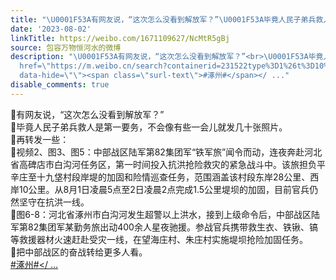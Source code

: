 ```yaml
---
title: "\U0001F53A有网友说，“这次怎么没看到解放军？”\U0001F53A毕竟人民子弟兵救人是第一要务，不会像有些一会儿就发几十张照片。\U0001F53A再转发一些：\U0001F539视频2、图3、图5：中部战..."
date: '2023-08-02'
linkTitle: https://weibo.com/1671109627/NcMtR5gBj
source: 包容万物恒河水的微博
description: "\U0001F53A有网友说，“这次怎么没看到解放军？”<br>\U0001F53A毕竟人民子弟兵救人是第一要务，不会像有些一会儿就发几十张照片。<br>\U0001F53A再转发一些：<br>\U0001F539视频2、图3、图5：中部战区陆军第82集团军“铁军旅”闻令而动，连夜奔赴河北省高碑店市白沟河任务区，第一时间投入抗洪抢险救灾的紧急战斗中。该旅担负平辛庄至十九垡村段岸堤的加固和险情巡查任务，范围涵盖该村段东岸28公里、西岸10公里。从8月1日凌晨5点至2日凌晨2点完成1.5公里堤坝的加固，目前官兵仍然坚守在抗洪一线。<br>\U0001F539图6-8：河北省涿州市白沟河发生超警以上洪水，接到上级命令后，中部战区陆军第82集团军某勤务旅出动400余人星夜驰援。参战官兵携带救生衣、铁锹、镐等救援器材火速赶赴受灾一线，在望海庄村、朱庄村实施堤坝抢险加固任务。<br>\U0001F53A把中部战区的奋战转给更多人看。<br><a
  href=\"https://m.weibo.cn/search?containerid=231522type%3D1%26t%3D10%26q%3D%23%E6%B6%BF%E5%B7%9E%23&amp;isnewpage=1\"
  data-hide=\"\"><span class=\"surl-text\">#涿州#</span></ ..."
disable_comments: true
---
```

🔺有网友说，“这次怎么没看到解放军？”<br>🔺毕竟人民子弟兵救人是第一要务，不会像有些一会儿就发几十张照片。<br>🔺再转发一些：<br>🔹视频2、图3、图5：中部战区陆军第82集团军“铁军旅”闻令而动，连夜奔赴河北省高碑店市白沟河任务区，第一时间投入抗洪抢险救灾的紧急战斗中。该旅担负平辛庄至十九垡村段岸堤的加固和险情巡查任务，范围涵盖该村段东岸28公里、西岸10公里。从8月1日凌晨5点至2日凌晨2点完成1.5公里堤坝的加固，目前官兵仍然坚守在抗洪一线。<br>🔹图6-8：河北省涿州市白沟河发生超警以上洪水，接到上级命令后，中部战区陆军第82集团军某勤务旅出动400余人星夜驰援。参战官兵携带救生衣、铁锹、镐等救援器材火速赶赴受灾一线，在望海庄村、朱庄村实施堤坝抢险加固任务。<br>🔺把中部战区的奋战转给更多人看。<br><a href="https://m.weibo.cn/search?containerid=231522type%3D1%26t%3D10%26q%3D%23%E6%B6%BF%E5%B7%9E%23&amp;isnewpage=1" data-hide=""><span class="surl-text">#涿州#</span></ ...